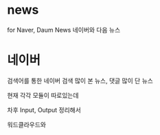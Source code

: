 # news
for Naver, Daum News
네이버와 다음 뉴스 

# 네이버
검색어를 통한 네이버 검색
많이 본 뉴스, 댓글 많이 단 뉴스

현재 각각 모듈이 따로있는데 

차후 Input, Output 정리해서 

워드클라우드와 


